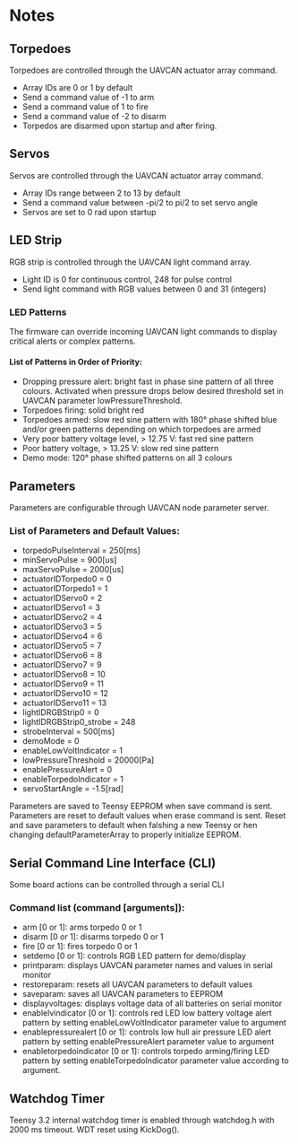 # Notes

## Torpedoes

Torpedoes are controlled through the UAVCAN actuator array command.
- Array IDs are 0 or 1 by default
- Send a command value of -1 to arm
- Send a command value of 1 to fire
- Send a command value of -2 to disarm
- Torpedos are disarmed upon startup and after firing.

## Servos

Servos are controlled through the UAVCAN actuator array command.
- Array IDs range between 2 to 13 by default
- Send a command value between -pi/2 to pi/2 to set servo angle
- Servos are set to 0 rad upon startup

## LED Strip

RGB strip is controlled through the UAVCAN light command array.
- Light ID is 0 for continuous control, 248 for pulse control
- Send light command with RGB values between 0 and 31 (integers)

### LED Patterns

The firmware can override incoming UAVCAN light commands to display critical alerts or complex patterns.

#### List of Patterns in Order of Priority:
- Dropping pressure alert: bright fast in phase sine pattern of all three colours.
Activated when pressure drops below desired threshold set in UAVCAN parameter lowPressureThreshold.
- Torpedoes firing: solid bright red
- Torpedoes armed: slow red sine pattern with 180° phase shifted blue and/or green patterns depending on which torpedoes are armed
- Very poor battery voltage level, > 12.75 V: fast red sine pattern
- Poor battery voltage, > 13.25 V: slow red sine pattern
- Demo mode: 120° phase shifted patterns on all 3 colours

## Parameters

Parameters are configurable through UAVCAN node parameter server.

### List of Parameters and Default Values:
- torpedoPulseInterval = 250[ms]
- minServoPulse = 900[us]
- maxServoPulse = 2000[us]
- actuatorIDTorpedo0 = 0
- actuatorIDTorpedo1 = 1
- actuatorIDServo0 = 2
- actuatorIDServo1 = 3
- actuatorIDServo2 = 4
- actuatorIDServo3 = 5
- actuatorIDServo4 = 6
- actuatorIDServo5 = 7
- actuatorIDServo6 = 8
- actuatorIDServo7 = 9
- actuatorIDServo8 = 10
- actuatorIDServo9 = 11
- actuatorIDServo10 = 12
- actuatorIDServo11 = 13
- lightIDRGBStrip0 = 0
- lightIDRGBStrip0_strobe = 248
- strobeInterval = 500[ms]
- demoMode = 0
- enableLowVoltIndicator = 1
- lowPressureThreshold = 20000[Pa]
- enablePressureAlert = 0
- enableTorpedoIndicator = 1
- servoStartAngle = -1.5[rad]

Parameters are saved to Teensy EEPROM when save command is sent.
Parameters are reset to default values when erase command is sent.
Reset and save parameters to default when falshing a new Teensy or hen changing defaultParameterArray to properly initialize EEPROM.

## Serial Command Line Interface (CLI)

Some board actions can be controlled through a serial CLI

### Command list (command [arguments]):
- arm [0 or 1]: arms torpedo 0 or 1
- disarm [0 or 1]: disarms torpedo 0 or 1
- fire [0 or 1]: fires torpedo 0 or 1
- setdemo [0 or 1]: controls RGB LED pattern for demo/display
- printparam: displays UAVCAN parameter names and values in serial monitor
- restoreparam: resets all UAVCAN parameters to default values
- saveparam: saves all UAVCAN parameters to EEPROM
- displayvoltages: displays voltage data of all batteries on serial monitor
- enablelvindicator [0 or 1]: controls red LED low battery voltage alert pattern by setting enableLowVoltIndicator parameter value to argument
- enablepressurealert [0 or 1]: controls low hull air pressure LED alert pattern by setting enablePressureAlert parameter value to argument
- enabletorpedoindicator [0 or 1]: controls torpedo arming/firing LED pattern by setting enableTorpedoIndicator parameter value according to argument.


## Watchdog Timer

Teensy 3.2 internal watchdog timer is enabled through watchdog.h with 2000 ms timeout.
WDT reset using KickDog().